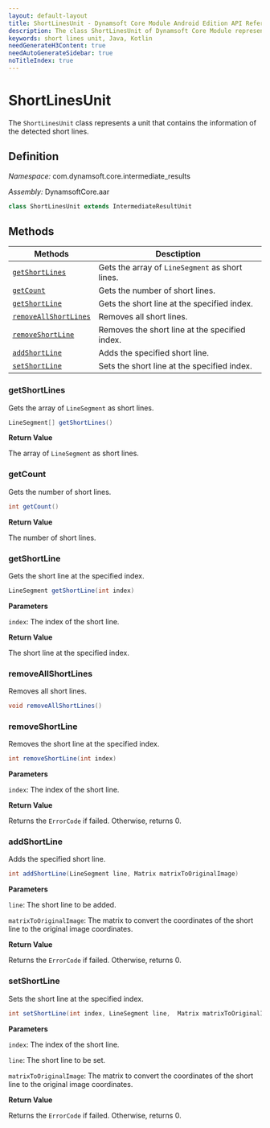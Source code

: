 ```yaml
---
layout: default-layout
title: ShortLinesUnit - Dynamsoft Core Module Android Edition API Reference
description: The class ShortLinesUnit of Dynamsoft Core Module represents a unit that contains the information of the detected short lines.
keywords: short lines unit, Java, Kotlin
needGenerateH3Content: true
needAutoGenerateSidebar: true
noTitleIndex: true
---
```


# ShortLinesUnit

The `ShortLinesUnit` class represents a unit that contains the information of the detected short lines.

## Definition

*Namespace:* com.dynamsoft.core.intermediate_results

*Assembly:* DynamsoftCore.aar

```java
class ShortLinesUnit extends IntermediateResultUnit
```

## Methods

| Methods | Desctiption |
| ------- | ----------- |
| [`getShortLines`](#getshortlines) | Gets the array of `LineSegment` as short lines. |
| [`getCount`](#getcount) | Gets the number of short lines. |
| [`getShortLine`](#getshortline) | Gets the short line at the specified index. |
| [`removeAllShortLines`](#removeallshortlines) | Removes all short lines. |
| [`removeShortLine`](#removeshortline) | Removes the short line at the specified index. |
| [`addShortLine`](#addshortline) | Adds the specified short line. |
| [`setShortLine`](#setshortline) | Sets the short line at the specified index. |

### getShortLines

Gets the array of `LineSegment` as short lines.

```java
LineSegment[] getShortLines()
```

**Return Value**

The array of `LineSegment` as short lines.

### getCount

Gets the number of short lines.

```java
int getCount()
```

**Return Value**

The number of short lines.

### getShortLine

Gets the short line at the specified index.

```java
LineSegment getShortLine(int index)
```

**Parameters**

`index`: The index of the short line.

**Return Value**

The short line at the specified index.

### removeAllShortLines

Removes all short lines.

```java
void removeAllShortLines()
```

### removeShortLine

Removes the short line at the specified index.

```java
int removeShortLine(int index)
```

**Parameters**

`index`: The index of the short line.

**Return Value**

Returns the `ErrorCode` if failed. Otherwise, returns 0.

### addShortLine

Adds the specified short line.

```java
int addShortLine(LineSegment line, Matrix matrixToOriginalImage)
```

**Parameters**

`line`: The short line to be added.

`matrixToOriginalImage`: The matrix to convert the coordinates of the short line to the original image coordinates.

**Return Value**

Returns the `ErrorCode` if failed. Otherwise, returns 0.

### setShortLine

Sets the short line at the specified index.

```java
int setShortLine(int index, LineSegment line,  Matrix matrixToOriginalImage)
```

**Parameters**

`index`: The index of the short line.

`line`: The short line to be set.

`matrixToOriginalImage`: The matrix to convert the coordinates of the short line to the original image coordinates.

**Return Value**

Returns the `ErrorCode` if failed. Otherwise, returns 0.
